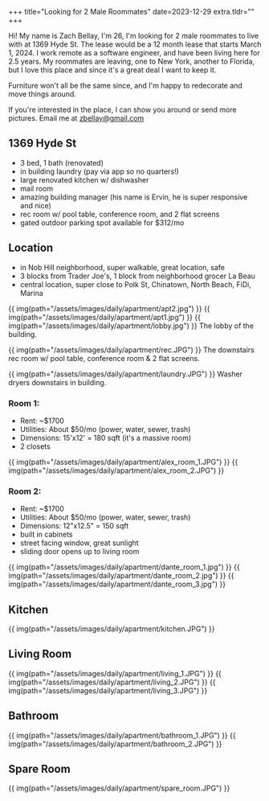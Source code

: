 +++
title="Looking for 2 Male Roommates"
date=2023-12-29
extra.tldr=""
+++

Hi! My name is Zach Bellay, I'm 26, I'm looking for 2 male roommates to live with at 1369 Hyde St. The lease would be a 12 month lease that starts March 1, 2024. I work remote as a software engineer, and have been living here for 2.5 years. My roommates are leaving, one to New York, another to Florida, but I love this place and since it's a great deal I want to keep it.

Furniture won't all be the same since, and I'm happy to redecorate and move things around.

If you're interested in the place, I can show you around or send more pictures. Email me at <a href="mailto:zbellay@gmail.com">zbellay@gmail.com</a>


## 1369 Hyde St
- 3 bed, 1 bath (renovated)
- in building laundry (pay via app so no quarters!)
- large renovated kitchen w/ dishwasher
- mail room
- amazing building manager (his name is Ervin, he is super responsive and nice)
- rec room w/ pool table, conference room, and 2 flat screens 
- gated outdoor parking spot available for $312/mo

## Location
- in Nob Hill neighborhood, super walkable, great location, safe
- 3 blocks from Trader Joe's, 1 block from neighborhood grocer La Beau
- central location, super close to Polk St, Chinatown, North Beach, FiDi, Marina


{{ img(path="/assets/images/daily/apartment/apt2.jpg") }}
{{ img(path="/assets/images/daily/apartment/apt1.jpg") }}
{{ img(path="/assets/images/daily/apartment/lobby.jpg") }}
The lobby of the building.

{{ img(path="/assets/images/daily/apartment/rec.JPG") }}
The downstairs rec room w/ pool table, conference room & 2 flat screens.

{{ img(path="/assets/images/daily/apartment/laundry.JPG") }}
Washer dryers downstairs in building.

### Room 1:
- Rent: ~$1700
- Utilities: About $50/mo (power, water, sewer, trash)
- Dimensions: 15'x12' = 180 sqft (it's a massive room)
- 2 closets

{{ img(path="/assets/images/daily/apartment/alex_room_1.JPG") }}
{{ img(path="/assets/images/daily/apartment/alex_room_2.JPG") }}

### Room 2:
- Rent: ~$1700
- Utilities: About $50/mo (power, water, sewer, trash)
- Dimensions: 12"x12.5" = 150 sqft
- built in cabinets
- street facing window, great sunlight
- sliding door opens up to living room

{{ img(path="/assets/images/daily/apartment/dante_room_1.jpg") }}
{{ img(path="/assets/images/daily/apartment/dante_room_2.jpg") }}
{{ img(path="/assets/images/daily/apartment/dante_room_3.jpg") }}

## Kitchen
{{ img(path="/assets/images/daily/apartment/kitchen.JPG") }}

## Living Room
{{ img(path="/assets/images/daily/apartment/living_1.JPG") }}
{{ img(path="/assets/images/daily/apartment/living_2.JPG") }}
{{ img(path="/assets/images/daily/apartment/living_3.JPG") }}

## Bathroom
{{ img(path="/assets/images/daily/apartment/bathroom_1.JPG") }}
{{ img(path="/assets/images/daily/apartment/bathroom_2.JPG") }}

## Spare Room
{{ img(path="/assets/images/daily/apartment/spare_room.JPG") }}


